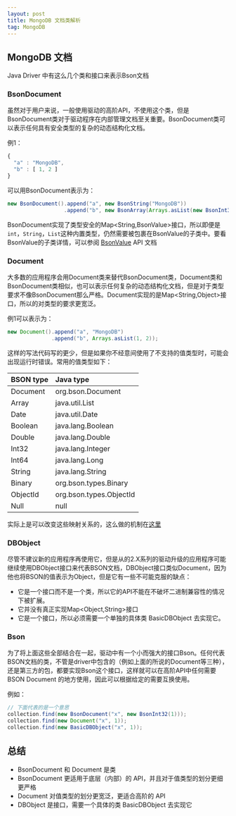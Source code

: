 ```yaml
---
layout: post
title: MongoDB 文档类解析
tag: MongoDB
---
```


## MongoDB 文档
Java Driver 中有这么几个类和接口来表示Bson文档
### BsonDocument
虽然对于用户来说，一般使用驱动的高阶API，不使用这个类，但是BsonDocument类对于驱动程序在内部管理文档至关重要。BsonDocument类可以表示任何具有安全类型的复杂的动态结构化文档。

例1：
```javascript
{ 
  "a" : "MongoDB", 
  "b" : [ 1, 2 ] 
}
```
可以用BsonDocument表示为：

```java
new BsonDocument().append("a", new BsonString("MongoDB"))
                  .append("b", new BsonArray(Arrays.asList(new BsonInt32(1), new BsonInt32(2))));
```
BsonDocument实现了类型安全的Map<String,BsonValue>接口，所以即便是`int`，`String`，`List`这种内置类型，仍然需要被包裹在BsonValue的子类中。要看BsonValue的子类详情，可以参阅 [BsonValue](http://mongodb.github.io/mongo-java-driver/3.5/javadoc/?org/bson/BsonValue.html) API 文档

### Document
大多数的应用程序会用Document类来替代BsonDocument类，Document类和BsonDocument类相似，也可以表示任何复杂的动态结构化文档，但是对于类型要求不像BsonDocument那么严格。Document实现的是Map<String,Object>接口，所以的对类型的要求更宽泛。

例1可以表示为：
```java
new Document().append("a", "MongoDB")
              .append("b", Arrays.asList(1, 2));
```
这样的写法代码写的更少，但是如果你不经意间使用了不支持的值类型时，可能会出现运行时错误。常用的值类型如下：

| BSON type | Java type |
| :-------- | :-------- |
| Document | org.bson.Document |
| Array | java.util.List |
| Date | java.util.Date |
| Boolean | java.lang.Boolean |
| Double | java.lang.Double |
| Int32 | java.lang.Integer |
| Int64 | java.lang.Long |
| String | java.lang.String |
| Binary | org.bson.types.Binary |
| ObjectId | org.bson.types.ObjectId |
| Null | null |

实际上是可以改变这些映射关系的，这么做的机制在[这里](http://mongodb.github.io/mongo-java-driver/3.5/bson/codecs/)

### DBObject
尽管不建议新的应用程序再使用它，但是从的2.X系列的驱动升级的应用程序可能继续使用DBObject接口来代表BSON文档，DBObject接口类似Document，因为他也将BSON的值表示为Object，但是它有一些不可能克服的缺点：
* 它是一个接口而不是一个类，所以它的API不能在不破坏二进制兼容性的情况下被扩展。
* 它并没有真正实现Map<Object,String>接口
* 它是一个接口，所以必须需要一个单独的具体类 BasicDBObject 去实现它。

### Bson
为了将上面这些全部结合在一起，驱动中有一个小而强大的接口Bson。任何代表BSON文档的类，不管是driver中包含的（例如上面的所说的Document等三种），还是第三方的包，都要实现Bson这个接口，这样就可以在高阶API中任何需要 BSON Document 的地方使用，因此可以根据给定的需要互换使用。

例如：
```java
// 下面代表的是一个意思
collection.find(new BsonDocument("x", new BsonInt32(1)));
collection.find(new Document("x", 1));
collection.find(new BasicDBObject("x", 1));
```

## 总结
* BsonDocument 和 Document 是类
* BsonDocument 更适用于底层（内部）的 API，并且对于值类型的划分更细更严格
* Document 对值类型的划分更宽泛，更适合高阶的 API
* DBObject 是接口，需要一个具体的类 BasicDBObject 去实现它